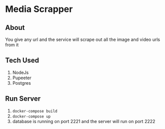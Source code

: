 # Media Scrapper

## About
You give any url and the service will scrape out all the image and video urls from it

## Tech Used
1. NodeJs
2. Pupeeter
3. Postgres

## Run Server
1. `docker-compose build`
2. `docker-compose up`
3. database is running on port 2221 and the server will run on port 2222